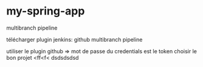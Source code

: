 # my-spring-app

multibranch pipeline

télécharger plugin jenkins:
github
multibranch pipeline

utiliser le plugin github => mot de passe du credentials est le token
choisir le bon projet
<ff<f<
dsdsdsdsd
